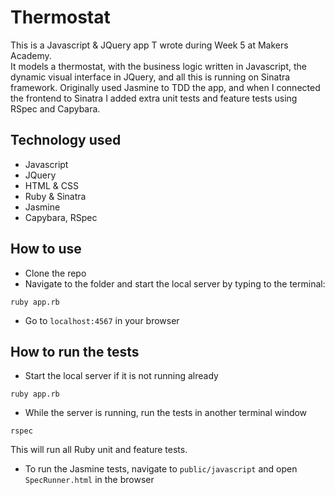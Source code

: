 # Thermostat

This is a Javascript & JQuery app T wrote during Week 5 at Makers Academy.  
It models a thermostat, with the business logic written in Javascript, the dynamic visual interface in JQuery, and all this is running on Sinatra framework.
Originally used Jasmine to TDD the app, and when I connected the frontend to Sinatra I added extra unit tests and feature tests using RSpec and Capybara.

## Technology used
* Javascript
* JQuery
* HTML & CSS
* Ruby & Sinatra
* Jasmine
* Capybara, RSpec

## How to use
* Clone the repo
* Navigate to the folder and start the local server by typing to the terminal:
```
ruby app.rb
```
* Go to `localhost:4567` in your browser

## How to run the tests
* Start the local server if it is not running already
```
ruby app.rb
```
* While the server is running, run the tests in another terminal window
```
rspec
```
This will run all Ruby unit and feature tests.  
* To run the Jasmine tests, navigate to `public/javascript` and open `SpecRunner.html` in the browser
